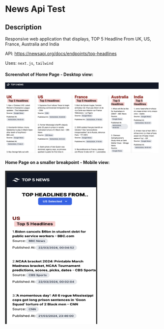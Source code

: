 # News Api Test

## Description

Responsive web application that displays,
TOP 5 Headline From
UK, US, France, Australia and India

API:
https://newsapi.org/docs/endpoints/top-headlines

Uses: `next.js`, `tailwind`

#### Screenshot of Home Page - Desktop view:

<img src="home-desktop-view.png" alt="Desktop Home View" width="500"/>

#### Home Page on a smaller breakpoint - Mobile view: 

<img src="home-mobile-view.png" alt="Mobile Home View" width="300" height="500"/>
